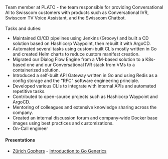 Team member at PLATO - the team responsible for providing Conversational AI 
to Swisscom customers with products such as Conversational IVR, Swisscom TV Voice Assistant, and the Swisscom Chatbot.<br/>
<br/>
Tasks and duties:  
  
- Maintained CI/CD pipelines using Jenkins (Groovy) and built a CD solution based on Hashicorp Waypoint, then rebuilt it with ArgoCD.
- Automated several tasks using custom-built CLIs mostly written in Go and created Helm charts to reduce custom manifest creation.
- Migrated our Dialog Flow Engine from a VM-based solution to a K8s-based one and our Conversational IVR stack from VMs to a containerized solution.
- Introduced a self-built API Gateway written in Go and using Redis as a config storage and the "RFC" software engineering principle.
- Developed various CLIs to integrate with internal APIs and automated repetitive tasks.
- Contributed to open-source projects such as Hashicorp Waypoint and ArgoCD.
- Mentoring of colleagues and extensive knowledge sharing across the company.
- Created an internal discussion forum and company-wide Docker base images using best practices and customizations.
- On-Call engineer

#### Presentations

 - [Zürich Gophers](https://www.meetup.com/Zurich-Gophers/) - [Introduction to Go Generics](https://go-generics.k8s.best/)
